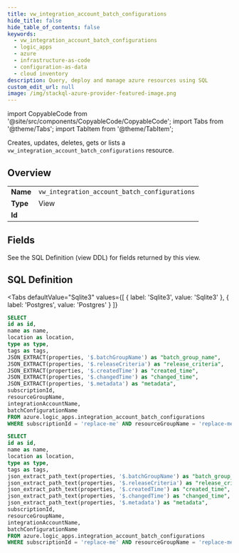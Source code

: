 ```yaml
--- 
title: vw_integration_account_batch_configurations
hide_title: false
hide_table_of_contents: false
keywords:
  - vw_integration_account_batch_configurations
  - logic_apps
  - azure
  - infrastructure-as-code
  - configuration-as-data
  - cloud inventory
description: Query, deploy and manage azure resources using SQL
custom_edit_url: null
image: /img/stackql-azure-provider-featured-image.png
---
```


import CopyableCode from '@site/src/components/CopyableCode/CopyableCode';
import Tabs from '@theme/Tabs';
import TabItem from '@theme/TabItem';

Creates, updates, deletes, gets or lists a <code>vw_integration_account_batch_configurations</code> resource.

## Overview
<table><tbody>
<tr><td><b>Name</b></td><td><code>vw_integration_account_batch_configurations</code></td></tr>
<tr><td><b>Type</b></td><td>View</td></tr>
<tr><td><b>Id</b></td><td><CopyableCode code="azure.logic_apps.vw_integration_account_batch_configurations" /></td></tr>
</tbody></table>

## Fields

See the SQL Definition (view DDL) for fields returned by this view.

## SQL Definition

<Tabs
defaultValue="Sqlite3"
values={[
{ label: 'Sqlite3', value: 'Sqlite3' },
{ label: 'Postgres', value: 'Postgres' }
]}
>
<TabItem value="Sqlite3">

```sql
SELECT
id as id,
name as name,
location as location,
type as type,
tags as tags,
JSON_EXTRACT(properties, '$.batchGroupName') as "batch_group_name",
JSON_EXTRACT(properties, '$.releaseCriteria') as "release_criteria",
JSON_EXTRACT(properties, '$.createdTime') as "created_time",
JSON_EXTRACT(properties, '$.changedTime') as "changed_time",
JSON_EXTRACT(properties, '$.metadata') as "metadata",
subscriptionId,
resourceGroupName,
integrationAccountName,
batchConfigurationName
FROM azure.logic_apps.integration_account_batch_configurations
WHERE subscriptionId = 'replace-me' AND resourceGroupName = 'replace-me' AND integrationAccountName = 'replace-me';
```

</TabItem>
<TabItem value="Postgres">

```sql
SELECT
id as id,
name as name,
location as location,
type as type,
tags as tags,
json_extract_path_text(properties, '$.batchGroupName') as "batch_group_name",
json_extract_path_text(properties, '$.releaseCriteria') as "release_criteria",
json_extract_path_text(properties, '$.createdTime') as "created_time",
json_extract_path_text(properties, '$.changedTime') as "changed_time",
json_extract_path_text(properties, '$.metadata') as "metadata",
subscriptionId,
resourceGroupName,
integrationAccountName,
batchConfigurationName
FROM azure.logic_apps.integration_account_batch_configurations
WHERE subscriptionId = 'replace-me' AND resourceGroupName = 'replace-me' AND integrationAccountName = 'replace-me';
```

</TabItem>
</Tabs>
